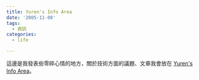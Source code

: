 ```yaml
---
title: Yuren's Info Area
date: '2005-11-08'
tags:
  - 資訊
categories:
  - life

---
```

這邊是我發表些零碎心情的地方，關於技術方面的議題、文章我會放在 [Yuren's Info Area](http://yurenju.info/)。